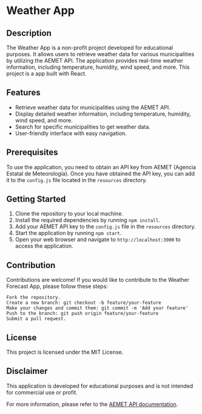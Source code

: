 # Weather App

## Description

The Weather App is a non-profit project developed for educational purposes. It allows users to retrieve weather data for various municipalities by utilizing the AEMET API. The application provides real-time weather information, including temperature, humidity, wind speed, and more.
This project is a app built with React.

## Features

- Retrieve weather data for municipalities using the AEMET API.
- Display detailed weather information, including temperature, humidity, wind speed, and more.
- Search for specific municipalities to get weather data.
- User-friendly interface with easy navigation.

## Prerequisites

To use the application, you need to obtain an API key from AEMET (Agencia Estatal de Meteorología). Once you have obtained the API key, you can add it to the `config.js` file located in the `resources` directory.

## Getting Started

1. Clone the repository to your local machine.
2. Install the required dependencies by running `npm install`.
3. Add your AEMET API key to the `config.js` file in the `resources` directory.
4. Start the application by running `npm start`.
5. Open your web browser and navigate to `http://localhost:3000` to access the application.

## Contribution

Contributions are welcome! If you would like to contribute to the Weather Forecast App, please follow these steps:

    Fork the repository.
    Create a new branch: git checkout -b feature/your-feature
    Make your changes and commit them: git commit -m 'Add your feature'
    Push to the branch: git push origin feature/your-feature
    Submit a pull request.

## License

This project is licensed under the MIT License.

## Disclaimer

This application is developed for educational purposes and is not intended for commercial use or profit.

For more information, please refer to the [AEMET API documentation](https://www.aemet.es/es/datos_abiertos/AEMET_OpenData).
